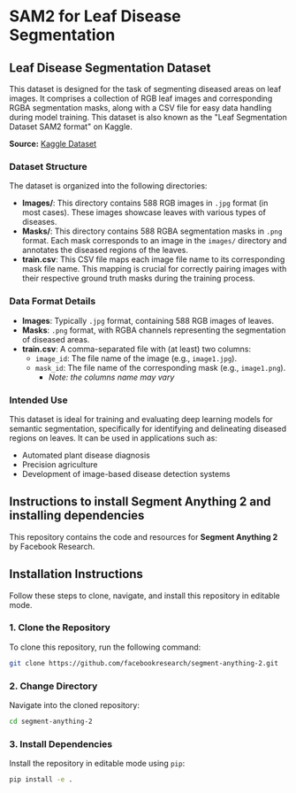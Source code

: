# SAM2 for Leaf Disease Segmentation

## Leaf Disease Segmentation Dataset

This dataset is designed for the task of segmenting diseased areas on leaf images. It comprises a collection of RGB leaf images and corresponding RGBA segmentation masks, along with a CSV file for easy data handling during model training.  This dataset is also known as the "Leaf Segmentation Dataset SAM2 format" on Kaggle.

**Source:** [Kaggle Dataset](https://www.kaggle.com/datasets/ankanghosh651/leaf-sengmentation-dataset-sam2-format)

### Dataset Structure

The dataset is organized into the following directories:

-   **Images/**: This directory contains 588 RGB images in `.jpg` format (in most cases). These images showcase leaves with various types of diseases.
-   **Masks/**: This directory contains 588 RGBA segmentation masks in `.png` format. Each mask corresponds to an image in the `images/` directory and annotates the diseased regions of the leaves.
-   **train.csv**: This CSV file maps each image file name to its corresponding mask file name. This mapping is crucial for correctly pairing images with their respective ground truth masks during the training process.

### Data Format Details

*   **Images**: Typically `.jpg` format, containing 588 RGB images of leaves.
*   **Masks**: `.png` format, with RGBA channels representing the segmentation of diseased areas.
*   **train.csv**: A comma-separated file with (at least) two columns:
    *   `image_id`: The file name of the image (e.g., `image1.jpg`).
    *   `mask_id`: The file name of the corresponding mask (e.g., `image1.png`).
        *   *Note: the columns name may vary*

### Intended Use

This dataset is ideal for training and evaluating deep learning models for semantic segmentation, specifically for identifying and delineating diseased regions on leaves. It can be used in applications such as:

*   Automated plant disease diagnosis
*   Precision agriculture
*   Development of image-based disease detection systems
## Instructions to install Segment Anything 2 and installing dependencies 

This repository contains the code and resources for **Segment Anything 2** by Facebook Research.

## Installation Instructions

Follow these steps to clone, navigate, and install this repository in editable mode.

### 1. Clone the Repository
To clone this repository, run the following command:
```bash
git clone https://github.com/facebookresearch/segment-anything-2.git

```
### 2. Change Directory
Navigate into the cloned repository:
```bash
cd segment-anything-2
```
### 3. Install Dependencies
Install the repository in editable mode using `pip`:

```bash
pip install -e .
```

